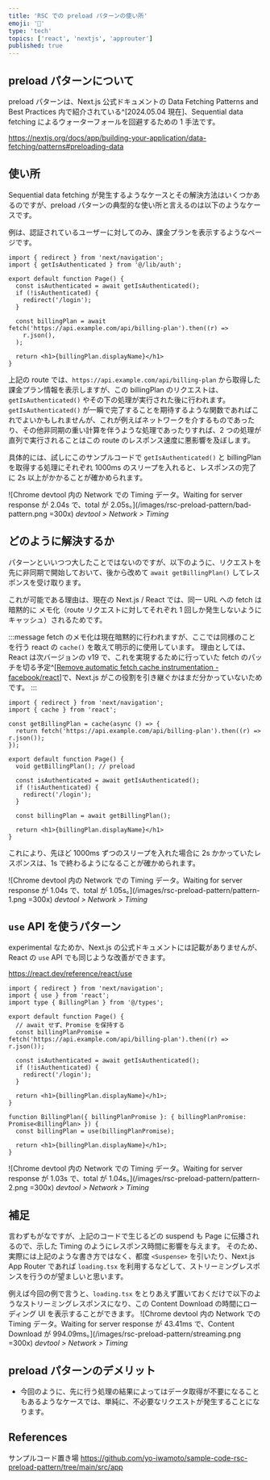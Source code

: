```yaml
---
title: 'RSC での preload パターンの使い所'
emoji: '🐠'
type: 'tech'
topics: ['react', 'nextjs', 'approuter']
published: true
---
```


## preload パターンについて

preload パターンは、Next.js 公式ドキュメントの Data Fetching Patterns and Best Practices 内で紹介されている^[2024.05.04 現在]、Sequential data fetching によるウォーターフォールを回避するための 1 手法です。

https://nextjs.org/docs/app/building-your-application/data-fetching/patterns#preloading-data

## 使い所

Sequential data fetching が発生するようなケースとその解決方法はいくつかあるのですが、preload パターンの典型的な使い所と言えるのは以下のようなケースです。

例は、認証されているユーザーに対してのみ、課金プランを表示するようなページです。

```tsx:app/billing-plan/page.tsx
import { redirect } from 'next/navigation';
import { getIsAuthenticated } from '@/lib/auth';

export default function Page() {
  const isAuthenticated = await getIsAuthenticated();
  if (!isAuthenticated) {
    redirect('/login');
  }

  const billingPlan = await fetch('https://api.example.com/api/billing-plan').then((r) =>
    r.json(),
  );

  return <h1>{billingPlan.displayName}</h1>
}
```

上記の route では、`https://api.example.com/api/billing-plan` から取得した課金プラン情報を表示しますが、この billingPlan のリクエストは、`getIsAuthenticated()` やその下の処理が実行された後に行われます。
`getIsAuthenticated()` が一瞬で完了することを期待するような関数であればこれでよいかもしれませんが、これが例えばネットワークを介するものであったり、その他非同期の重い計算を伴うような処理であったりすれば、2 つの処理が直列で実行されることはこの route のレスポンス速度に悪影響を及ぼします。

具体的には、試しにこのサンプルコードで `getIsAuthenticated()` と billingPlan を取得する処理にそれぞれ 1000ms のスリープを入れると、レスポンスの完了に 2s 以上がかかることが確かめられます。

![Chrome devtool 内の Network での Timing データ。Waiting for server response が 2.04s で、total が 2.05s。](/images/rsc-preload-pattern/bad-pattern.png =300x)
_devtool > Network > Timing_

## どのように解決するか

パターンといいつつ大したことではないのですが、以下のように、リクエストを先に非同期で開始しておいて、後から改めて `await getBillingPlan()` してレスポンスを受け取ります。

これが可能である理由は、現在の Next.js / React では、同一 URL への fetch は暗黙的に メモ化（route リクエストに対してそれぞれ 1 回しか発生しないようにキャッシュ）されるためです。

:::message
fetch のメモ化は現在暗黙的に行われますが、ここでは同様のことを行う react の `cache()` を敢えて明示的に使用しています。
理由としては、React は次バージョンの v19 で、これを実現するために行っていた fetch のパッチを切る予定^[[Remove automatic fetch cache instrumentation - facebook/react](https://github.com/facebook/react/pull/28896)]で、Next.js がこの役割を引き継ぐかはまだ分かっていないためです。
:::

```tsx:app/billing-plan/page.tsx
import { redirect } from 'next/navigation';
import { cache } from 'react';

const getBillingPlan = cache(async () => {
  return fetch('https://api.example.com/api/billing-plan').then((r) => r.json());
});

export default function Page() {
  void getBillingPlan(); // preload

  const isAuthenticated = await getIsAuthenticated();
  if (!isAuthenticated) {
    redirect('/login');
  }

  const billingPlan = await getBillingPlan();

  return <h1>{billingPlan.displayName}</h1>
}
```

これにより、先ほど 1000ms ずつのスリープを入れた場合に 2s かかっていたレスポンスは、1s で終わるようになることが確かめられます。

![Chrome devtool 内の Network での Timing データ。Waiting for server response が 1.04s で、total が 1.05s。](/images/rsc-preload-pattern/pattern-1.png =300x)
_devtool > Network > Timing_

## `use` API を使うパターン

experimental なためか、Next.js の公式ドキュメントには記載がありませんが、React の `use` API でも同じような改善ができます。

https://react.dev/reference/react/use

```tsx:app/billing-plan/page.tsx
import { redirect } from 'next/navigation';
import { use } from 'react';
import type { BillingPlan } from '@/types';

export default function Page() {
  // await せず、Promise を保持する
  const billingPlanPromise = fetch('https://api.example.com/api/billing-plan').then((r) => r.json());

  const isAuthenticated = await getIsAuthenticated();
  if (!isAuthenticated) {
    redirect('/login');
  }

  return <h1>{billingPlan.displayName}</h1>;
}

function BillingPlan({ billingPlanPromise }: { billingPlanPromise: Promise<BillingPlan> }) {
  const billingPlan = use(billingPlanPromise);

  return <h1>{billingPlan.displayName}</h1>;
}
```

![Chrome devtool 内の Network での Timing データ。Waiting for server response が 1.03s で、total が 1.04s。](/images/rsc-preload-pattern/pattern-2.png =300x)
_devtool > Network > Timing_

## 補足

言わずもがなですが、上記のコードで生じるどの suspend も Page に伝播されるので、示した Timing のようにレスポンス時間に影響を与えます。
そのため、実際には上記のような書き方ではなく、都度 `<Suspense>` を引いたり、Next.js App Router であれば `loading.tsx` を利用するなどして、ストリーミングレスポンスを行うのが望ましいと思います。

例えば今回の例で言うと、`loading.tsx` をとりあえず置いておくだけで以下のようなストリーミングレスポンスになり、この Content Download の時間にローディング UI を表示することができます。
![Chrome devtool 内の Network での Timing データ。Waiting for server response が 43.41ms で、Content Download が 994.09ms。](/images/rsc-preload-pattern/streaming.png =300x)
_devtool > Network > Timing_

## preload パターンのデメリット

- 今回のように、先に行う処理の結果によってはデータ取得が不要になることもあるようなケースでは、単純に、不必要なリクエストが発生することになります。

## References

サンプルコード置き場
https://github.com/yo-iwamoto/sample-code-rsc-preload-pattern/tree/main/src/app
